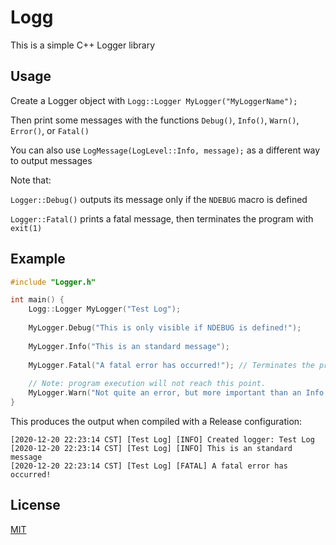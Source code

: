 # Logg

This is a simple C++ Logger library

## Usage

Create a Logger object with `Logg::Logger MyLogger("MyLoggerName");`

Then print some messages with the functions `Debug()`, `Info()`, `Warn()`, `Error()`, or `Fatal()`

You can also use `LogMessage(LogLevel::Info, message);` as a different way to output messages

Note that:

`Logger::Debug()` outputs its message only if the `NDEBUG` macro is defined

`Logger::Fatal()` prints a fatal message, then terminates the program with `exit(1)`

## Example

```C++
#include "Logger.h"

int main() {
    Logg::Logger MyLogger("Test Log");
    
    MyLogger.Debug("This is only visible if NDEBUG is defined!");
    
    MyLogger.Info("This is an standard message");
    
    MyLogger.Fatal("A fatal error has occurred!"); // Terminates the program
    
    // Note: program execution will not reach this point.
    MyLogger.Warn("Not quite an error, but more important than an Info message");
}
```

This produces the output when compiled with a Release configuration:

```
[2020-12-20 22:23:14 CST] [Test Log] [INFO] Created logger: Test Log
[2020-12-20 22:23:14 CST] [Test Log] [INFO] This is an standard message
[2020-12-20 22:23:14 CST] [Test Log] [FATAL] A fatal error has occurred!
```

## License
[MIT](https://choosealicense.com/licenses/mit)